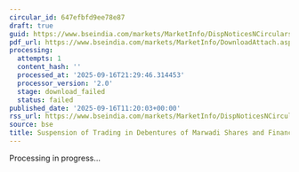 ```yaml
---
circular_id: 647efbfd9ee78e87
draft: true
guid: https://www.bseindia.com/markets/MarketInfo/DispNoticesNCirculars.aspx?Noticeid={1C622950-D086-4FD4-BACF-346B132071D7}&noticeno=20250916-38&dt=09/16/2025&icount=38&totcount=79&flag=0
pdf_url: https://www.bseindia.com/markets/MarketInfo/DownloadAttach.aspx?id=20250916-38&attachedId=
processing:
  attempts: 1
  content_hash: ''
  processed_at: '2025-09-16T21:29:46.314453'
  processor_version: '2.0'
  stage: download_failed
  status: failed
published_date: '2025-09-16T11:20:03+00:00'
rss_url: https://www.bseindia.com/markets/MarketInfo/DispNoticesNCirculars.aspx?Noticeid={1C622950-D086-4FD4-BACF-346B132071D7}&noticeno=20250916-38&dt=09/16/2025&icount=38&totcount=79&flag=0
source: bse
title: Suspension of Trading in Debentures of Marwadi Shares and Finance Limited
---
```


Processing in progress...
